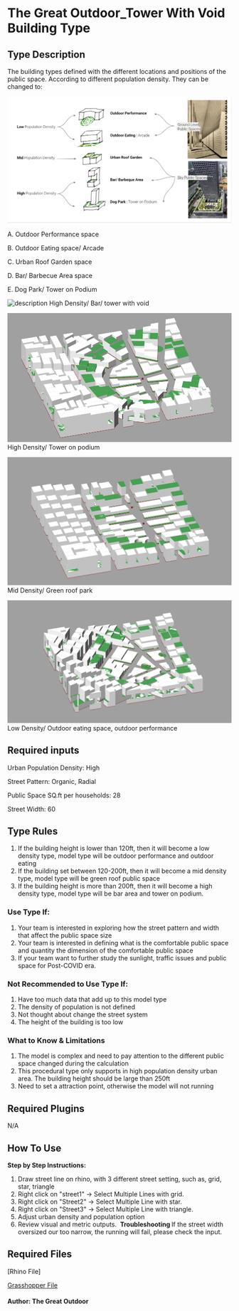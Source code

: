# The Great Outdoor_Tower With Void Building Type
<!--add your title on the first line above-->

## Type Description

The building types defined with the different locations and positions of the public space. According to different population density. They can be changed to:

![description](https://github.com/tterrytang/the-great-outdoor/blob/main/WeChat%20Screenshot_20201121213149.png)


A. Outdoor Performance space

B. Outdoor Eating space/ Arcade

C. Urban Roof Garden space

D. Bar/ Barbecue Area space

E. Dog Park/ Tower on Podium

![description](https://github.com/tterrytang/XIM-GSAPP-Fa20/blob/main/src/types/Tower_with_Balconies/tower%20with%20void.png
)  High Density/ Bar/ tower with void


![description](https://github.com/tterrytang/the-great-outdoor/blob/main/WeChat%20Screenshot_20201121214732.png
)  High Density/ Tower on podium


![description](https://github.com/tterrytang/the-great-outdoor/blob/main/WeChat%20Screenshot_20201121214528.png)  
Mid Density/ Green roof park


![description](https://github.com/tterrytang/the-great-outdoor/blob/main/WeChat%20Screenshot_20201121214457.png)  
Low Density/ Outdoor eating space, outdoor performance


## Required inputs

Urban Population Density: High

Street Pattern: Organic, Radial

Public Space SQ.ft per households: 28

Street Width: 60


## Type Rules

1. If the building height is lower than 120ft, then it will become a low density type, model type will be outdoor performance and outdoor eating
2. If the building set between 120-200ft, then it will become a mid density type, model type will be green roof public space
3. If the building height is more than 200ft, then it will become a high density type, model type will be bar area and tower on podium.

### Use Type If:

1. Your team is interested in exploring how the street pattern and width that affect the public space size
2. Your team is interested in defining what is the comfortable public space and quantity the dimension of the comfortable public space
3. If your team want to further study the sunlight, traffic issues and public space for Post-COVID era.

### Not Recommended to Use Type If:

1. Have too much data that add up to this model type
2. The density of population is not defined
3. Not thought about change the street system
4. The height of the building is too low

### What to Know & Limitations

1. The model is complex and need to pay attention to the different public space changed during the calculation
2. This procedural type only supports in high population density urban area. The building height should be large than 250ft
3. Need to set a attraction point, otherwise the model will not running

## Required Plugins

N/A

## How To Use

<b>Step by Step Instructions:</b>
1. Draw street line on rhino, with 3 different street setting, such as, grid, star, triangle
2. Right click on "street1" -> Select Multiple Lines with grid.
3. Right click on "Street2" -> Select Multiple Line with star.
4. Right click on "Street3" -> Select Multiple Line with triangle.
5. Adjust urban density and population option
6. Review visual and metric outputs.
​
<b> Troubleshooting </b>
If the street width oversized our too narrow, the running will fail, please check the input.

## Required Files

[Rhino File]

[Grasshopper File](https://github.com/tterrytang/XIM-GSAPP-Fa20/blob/main/src/types/Tower_with_Balconies/Github_Procedure_1124.gh)

#### Author: The Great Outdoor
